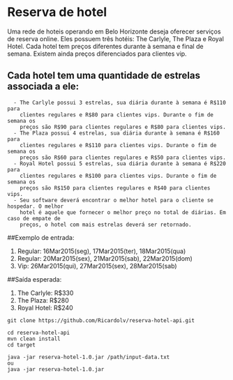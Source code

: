 # Reserva de hotel

Uma rede de hoteis operando em Belo Horizonte deseja oferecer serviços de reserva
online. Eles possuem três hotéis: The Carlyle, The Plaza e Royal Hotel. Cada hotel
tem preços diferentes durante à semana e final de semana. Existem ainda preços
diferenciados para clientes vip. 

## Cada hotel tem uma quantidade de estrelas associada a ele:

```
  - The Carlyle possui 3 estrelas, sua diária durante à semana é R$110 para
    clientes regulares e R$80 para clientes vips. Durante o fim de semana os
    preços são R$90 para clientes regulares e R$80 para clientes vips.
  - The Plaza possui 4 estrelas, sua diária durante à semana é R$160 para
    clientes regulares e R$110 para clientes vips. Durante o fim de semana os
    preços são R$60 para clientes regulares e R$50 para clientes vips.
  - Royal Hotel possui 5 estrelas, sua diária durante à semana é R$220 para
    clientes regulares e R$100 para clientes vips. Durante o fim de semana os
    preços são R$150 para clientes regulares e R$40 para clientes vips.
  - Seu software deverá encontrar o melhor hotel para o cliente se hospedar. O melhor
    hotel é aquele que fornecer o melhor preço no total de diárias. Em caso de empate de
    preços, o hotel com mais estrelas deverá ser retornado.
```

##Exemplo de entrada:
  1. Regular: 16Mar2015(seg), 17Mar2015(ter), 18Mar2015(qua)
  2. Regular: 20Mar2015(sex), 21Mar2015(sab), 22Mar2015(dom)
  3. Vip: 26Mar2015(qui), 27Mar2015(sex), 28Mar2015(sab)

##Saída esperada:
  1. The Carlyle: R$330
  2. The Plaza: R$280
  3. Royal Hotel: R$240


```
git clone https://github.com/Ricardolv/reserva-hotel-api.git

cd reserva-hotel-api
mvn clean install
cd target

java -jar reserva-hotel-1.0.jar /path/input-data.txt
ou
java -jar reserva-hotel-1.0.jar
```



